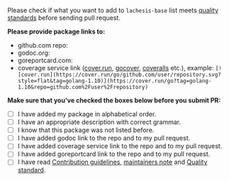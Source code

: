 Please check if what you want to add to `lachesis-base` list meets [quality standards](https://github.com/Nova-foundation/lachesis-base/blob/master/CONTRIBUTING.md#quality-standard) before sending pull request.

**Please provide package links to:**

- github.com repo:
- godoc.org:
- goreportcard.com:
- coverage service link ([cover.run](https://cover.run/), [gocover](http://gocover.io/), [coveralls](https://coveralls.io/) etc.), example: `[![cover.run](https://cover.run/go/github.com/user/repository.svg?style=flat&tag=golang-1.10)](https://cover.run/go?tag=golang-1.10&repo=github.com%2Fuser%2Frepository)`

**Make sure that you've checked the boxes below before you submit PR:**

- [ ] I have added my package in alphabetical order.
- [ ] I have an appropriate description with correct grammar.
- [ ] I know that this package was not listed before.
- [ ] I have added godoc link to the repo and to my pull request.
- [ ] I have added coverage service link to the repo and to my pull request.
- [ ] I have added goreportcard link to the repo and to my pull request.
- [ ] I have read [Contribution guidelines](https://github.com/Nova-foundation/lachesis-base/blob/master/CONTRIBUTING.md#contribution-guidelines), [maintainers note](https://github.com/Nova-foundation/lachesis-base/blob/master/CONTRIBUTING.md#maintainers) and [Quality standard](https://github.com/Nova-foundation/lachesis-base/blob/master/CONTRIBUTING.md#quality-standard).
